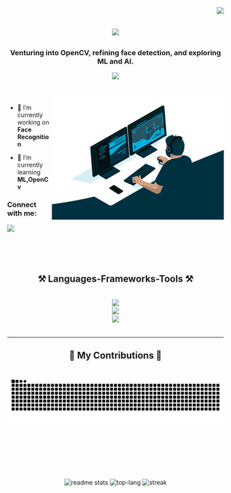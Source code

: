 <img align="right" src="https://visitor-badge.laobi.icu/badge?page_id=jerryjames2001.jerryjames2001" />


<h1 align="center">
    <img src="https://readme-typing-svg.herokuapp.com/?font=Righteous&size=35&center=true&vCenter=true&width=500&height=70&duration=4000&lines=Hi+There!+👋;+I'm+Jerry+James;" />
</h1>
<h3 align="center">Venturing into OpenCV, refining face detection, and exploring ML and AI.</h3>
<div align="center">
  <img src="https://profile-counter.glitch.me/jerryjames2001/count.svg?"  />
</div>

###
<img align="right" alt="coding_vibe" width="400" src="./images/coding_vibe.gif">
<br>

- 🔭 I’m currently working on **Face Recognition**

- 🌱 I’m currently learning **ML,OpenCv**

<h3 align="left">Connect with me:</h3>
<p align="left">
<a href="https://www.linkedin.com/in/jerry-james-/" target="blank">
    <img src="https://img.shields.io/badge/LinkedIn-0077B5?style=for-the-badge&logo=linkedin&logoColor=white" target="_blank" />
  </a>
</p>
<br><br><br>

<h2 align="center">⚒️ Languages-Frameworks-Tools ⚒️</h2>
<br/>
<div align="center">
    <img src="https://skillicons.dev/icons?i=html,css,js,php,mysql,mongodb" /><br>
    <img src="https://skillicons.dev/icons?i=python,opencv,matlab,c,java" /><br>
    <img src="https://skillicons.dev/icons?i=vscode,github,figma,bash,linux,windows">
    <br>
</div>

<br/>
<hr/>

<div align="center">
  <h2>🐍 My Contributions 🐍</h2>
  <br>
  <img alt="snake eating my contributions" src="https://raw.githubusercontent.com/jerryjames2001/jerryjames2001/output/github-contribution-grid-snake.svg" />
  
  <br/><br/><br/>
</div>


<br><br>
<div align="center">
<img height="120" alt="readme stats" src="https://github-readme-stats.vercel.app/api?username=jerryjames2001&amp;theme=react&amp;rank_icon=github&amp;show_icons=true&amp;border_radius=20"/>
<img height="120" alt="top-lang" src="https://github-readme-stats.vercel.app/api/top-langs?username=jerryjames2001&show_icons=true&locale=en&layout=compact&amp;theme=react&amp;border_radius=20"/>
<img height="120" alt="streak" src="https://github-readme-streak-stats.herokuapp.com/?user=jerryjames2001&amp;theme=react&amp;border_radius=20"/>
</div>
<!-- <p align="center">My Games</p>
 <img src="https://raw.githubusercontent.com/jerryjames2001/jerryjames2001/output/snake.svg" alt="Snake animation" /> -->
